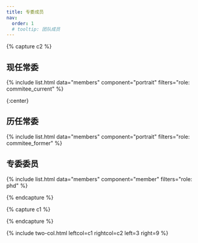 ```yaml
---
title: 专委成员
nav:
  order: 1
  # tooltip: 团队成员
---
```

{% capture c2 %}

## 现任常委

{%
  include list.html
  data="members"
  component="portrait"
  filters="role: commitee_current"
%}


{:center}
## 历任常委

{%
  include list.html
  data="members"
  component="portrait"
  filters="role: commitee_former"
%}


## 专委委员

{%
  include list.html
  data="members"
  component="member"
  filters="role: phd"
%}

{% endcapture %}

{% capture c1 %}

{% endcapture %}

{% include two-col.html leftcol=c1 rightcol=c2 left=3 right=9 %}